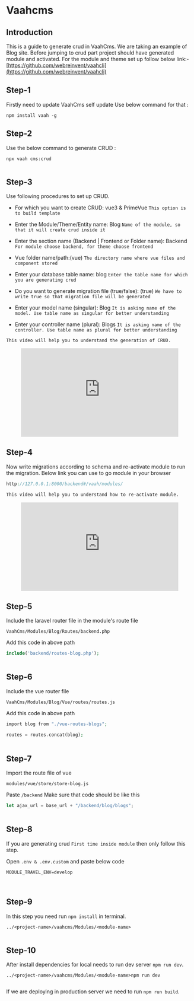 # Vaahcms

[comment]: <> ([[toc]])

## Introduction

This is a guide to generate crud in VaahCms. We are taking an example of Blog site.
Before jumping to crud part project should have generated module and activated.
For the module and theme set up follow below link:-
[https://github.com/webreinvent/vaahcli](https://github.com/webreinvent/vaahcli)

## Step-1
Firstly need to update VaahCms self update
Use below command for that :
```shell
npm install vaah -g
```

## Step-2
Use the below command to generate CRUD :

```shell
npx vaah cms:crud
```
<img :src="$withBase('/images/crud-generate-2.png')">

## Step-3
Use following procedures to set up CRUD.

- For which you want to create CRUD: vue3 & PrimeVue ```This option is to build template```

- Enter the Module/Theme/Entity name: Blog ```Name of the module, so that it will create crud inside it```

- Enter the section name (Backend | Frontend or Folder name): Backend ```For module choose backend, for theme choose frontend```

- Vue folder name/path:(vue) ```The directory name where vue files and component stored```

- Enter your database table name: blog ```Enter the table name for which you are generating crud```

- Do you want to generate migration file (true/false):  (true) ```We have to write true so that migration file will be generated```

- Enter your model name (singular): Blog ```It is asking name of the model. Use table name as singular for better understanding```

- Enter your controller name (plural): Blogs ```It is asking name of the controller. Use table name as plural for better understanding```

```This video will help you to understand the generation of CRUD.```
<figure>
  <iframe src="https://img-v4.getdemo.dev/screenshot/cmd_NiBc9DdrDM.mp4" frameborder="0" allowfullscreen="true" style="width: 100%; aspect-ratio: 16/9;"> </iframe>
</figure>

## Step-4
Now write migrations according to schema and re-activate module to run the migration.
Below link you can use to go module in your browser
```php
http://127.0.0.1:8000/backend#/vaah/modules/
```
```This video will help you to understand how to re-activate module.```

<figure>
  <iframe src="https://img-v4.getdemo.dev/screenshot/chrome_j3WEb0p0h0.mp4" frameborder="0" allowfullscreen="true" style="width: 100%; aspect-ratio: 16/9;"> </iframe>
</figure>

## Step-5
Include the laravel router file in the module's route file

```VaahCms/Modules/Blog/Routes/backend.php```

Add this code in above path

```php
include('backend/routes-blog.php');
```
<img :src="$withBase('/images/crud-generate-5.png')">

## Step-6
Include the vue router file

```VaahCms/Modules/Blog/Vue/routes/routes.js```

Add this code in above path
```php
import blog from "./vue-routes-blogs";
   
routes = routes.concat(blog);
```
<img :src="$withBase('/images/crud-generate-6.png')">

## Step-7
Import the route file of vue

```modules/vue/store/store-blog.js```

Paste ```/backend```
Make sure that code should be like this
```js
let ajax_url = base_url + "/backend/blog/blogs";
```
<img :src="$withBase('/images/crud-generate-7.png')">

## Step-8
If you are generating crud `First time inside module` then only follow this step.

Open ```.env & .env.custom``` and paste below code
```
MODULE_TRAVEL_ENV=develop
```
<img :src="$withBase('/images/crud-generate-8-a.png')">
<img :src="$withBase('/images/crud-generate-8-b.png')">

## Step-9

In this step you need run `npm install` in terminal.
```shell
../<project-name>/vaahcms/Modules/<module-name>
```
<img :src="$withBase('/images/crud-generate-9.png')">

## Step-10

After install dependencies for local needs to run dev server `npm run dev`.
```shell
../<project-name>/vaahcms/Modules/<module-name>npm run dev
```

<img :src="$withBase('/images/crud-generate-10.png')">

If we are deploying in production server we need to run `npm run build`.